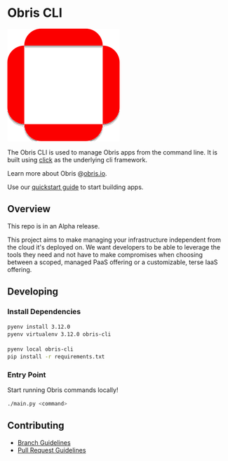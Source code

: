 # Obris CLI
![Obris logo](./assets/images/obris-logo.svg)

The Obris CLI is used to manage Obris apps from the command line. 
It is built using [click](https://click.palletsprojects.com/en/8.1.x/) 
as the underlying cli framework.  

Learn more about Obris @[obris.io](https://obris.io).

Use our [quickstart guide](https://www.obris.io/docs/quickstart) to start building apps.

## Overview

This repo is in an Alpha release. 

This project aims to make managing your infrastructure independent from the cloud it's deployed on.  We want developers 
to be able to leverage the tools they need and not have to make compromises when choosing between a scoped, managed 
PaaS offering or a customizable, terse IaaS offering.

## Developing

### Install Dependencies

```bash
pyenv install 3.12.0
pyenv virtualenv 3.12.0 obris-cli

pyenv local obris-cli
pip install -r requirements.txt
```

### Entry Point

Start running Obris commands locally!

```bash
./main.py <command>
```

## Contributing

* [Branch Guidelines](docs/contributing/branch_guidelines.md)
* [Pull Request Guidelines](./.github/PULL_REQUEST_TEMPLATE.md)

